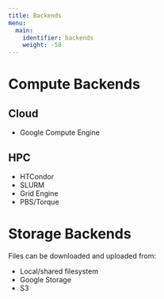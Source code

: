 ```yaml
---
title: Backends
menu:
  main:
    identifier: backends
    weight: -50
---
```


# Compute Backends

## Cloud
 
* Google Compute Engine

## HPC

* HTCondor
* SLURM
* Grid Engine
* PBS/Torque

# Storage Backends

Files can be downloaded and uploaded from:

* Local/shared filesystem
* Google Storage
* S3
